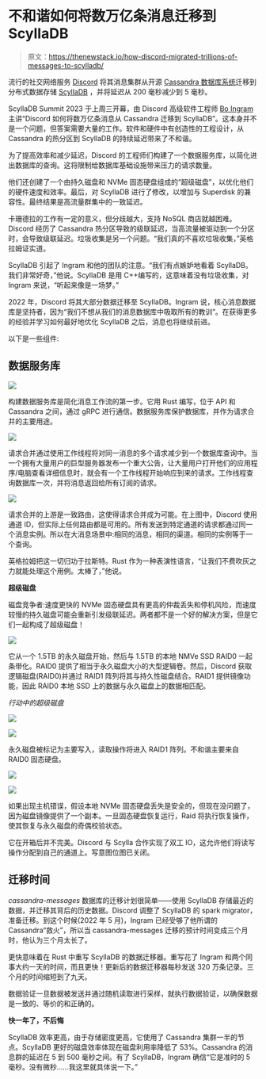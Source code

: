 # 不和谐如何将数万亿条消息迁移到 ScyllaDB

> 原文：<https://thenewstack.io/how-discord-migrated-trillions-of-messages-to-scylladb/>

流行的社交网络服务 [Discord](https://discord.com/company) 将其消息集群从开源 [Cassandra 数据库系统](https://thenewstack.io/4-common-questions-we-hear-about-apache-cassandra/)迁移到分布式数据存储 [ScyllaDB](https://www.scylladb.com/?utm_content=inline-mention) ，并将延迟从 200 毫秒减少到 5 毫秒。

ScyllaDB Summit 2023 于上周三开幕，由 Discord 高级软件工程师 [Bo Ingram](https://www.linkedin.com/in/bo-ingram-1a069275/) 主讲“Discord 如何将数万亿条消息从 Cassandra 迁移到 ScyllaDB”。这本身并不是一个问题，但答案需要大量的工作。软件和硬件中有创造性的工程设计，从 Cassandra 的热分区到 ScyllaDB 的持续延迟带来了不和谐。

为了提高效率和减少延迟，Discord 的工程师们构建了一个数据服务库，以简化进出数据库的查询。这将限制给数据库基础设施带来压力的请求数量。

他们还创建了一个由持久磁盘和 NVMe 固态硬盘组成的“超级磁盘”，以优化他们的硬件速度和效率。最后，对 ScyllaDB 进行了修改，以增加与 Superdisk 的兼容性。最终结果是高流量群集中的一致延迟。

卡珊德拉的工作有一定的意义，但分歧越大，支持 NoSQL 商店就越困难。Discord 经历了 Cassandra 热分区导致的级联延迟，当高流量被驱动到一个分区时，会导致级联延迟。垃圾收集是另一个问题。“我们真的不喜欢垃圾收集，”英格拉姆证实道。

ScyllaDB 引起了 Ingram 和他的团队的注意。“我们有点嫉妒地看着 ScyllaDB。我们非常好奇，”他说。ScyllaDB 是用 C++编写的，这意味着没有垃圾收集，对 Ingram 来说，“听起来像是一场梦。”

2022 年，Discord 将其大部分数据迁移至 ScyllaDB。Ingram 说，核心消息数据库是坚持者，因为“我们不想从我们的消息数据库中吸取所有的教训”。在获得更多的经验并学习如何最好地优化 ScyllaDB 之后，消息也将继续前进。

以下是一些组件:

## **数据服务库**

![](img/c0364ecdb877afd2058009069bdb1257.png)

构建数据服务库是简化消息工作流的第一步。它用 Rust 编写，位于 API 和 Cassandra 之间，通过 gRPC 进行通信。数据服务库保护数据库，并作为请求合并的主要用途。

![](img/a89dd0638bd602bff9c6105c455093fc.png)

请求合并通过使用工作线程将对同一消息的多个请求减少到一个数据库查询中。当一个拥有大量用户的巨型服务器发布一个重大公告，让大量用户打开他们的应用程序/电脑查看详细信息时，就会有一个工作线程开始响应到来的请求。工作线程查询数据库一次，并将消息返回给所有订阅的请求。

![](img/ad269e66d54f7afce864ae585236b099.png)

请求合并的上游是一致路由，这使得请求合并成为可能。在上图中，Discord 使用通道 ID，但实际上任何路由都是可用的。所有发送到特定通道的请求都通过同一个消息实例。所以在大消息场景中:相同的消息，相同的渠道。相同的实例等于一个查询。

英格拉姆把这一切归功于拉斯特。Rust 作为一种表演性语言，“让我们不费吹灰之力就能处理这个用例。太棒了，”他说。

**超级磁盘**

磁盘竞争者:速度更快的 NVMe 固态硬盘具有更高的仲裁丢失和停机风险，而速度较慢的持久磁盘可能会重新引发级联延迟。两者都不是一个好的解决方案，但是它们一起构成了超级磁盘！

![](img/5c5e01721f4ef9ad5b75e5b9ffa1d3a9.png)

它从一个 1.5TB 的永久磁盘开始，然后与 1.5TB 的本地 NMVe SSD RAID0 一起条带化。RAID0 提供了相当于永久磁盘大小的大型逻辑卷。然后，Discord 获取逻辑磁盘(RAID0)并通过 RAID1 阵列将其与持久性磁盘结合。RAID1 提供镜像功能，因此 RAID0 本地 SSD 上的数据与永久磁盘上的数据相匹配。

*行动中的超级磁盘*

![](img/626d9d2c815c872b0fd4a81d2098da56.png)

![](img/c50b0e945e1f5c83b3c9b37ce09da63c.png)

永久磁盘被标记为主要写入，读取操作将进入 RAID1 阵列。不和谐主要来自 RAID0 固态硬盘。

![](img/2842e43165e655fb591d604e5799c867.png)

![](img/23dde55a90ceb310d5997fd1259c7db5.png)

如果出现主机错误，假设本地 NVMe 固态硬盘丢失是安全的，但现在没问题了，因为磁盘镜像提供了一个副本。一旦固态硬盘恢复运行，Raid 将执行恢复操作，使其恢复与永久磁盘的奇偶校验状态。

它在开箱后并不完美。Discord 与 Scylla 合作实现了双工 IO，这允许他们将读写操作分配到自己的通道上。写意图位图已关闭。

## **迁移时间**

*cassandra-messages* 数据库的迁移计划很简单——使用 ScyllaDB 存储最近的数据，并迁移其背后的历史数据。Discord 调整了 ScyllaDB 的 spark migrator，准备迁移。到这个时候(2022 年 5 月)，Ingram 已经受够了他所谓的 Cassandra“救火”，所以当 cassandra-messages 迁移的预计时间变成三个月时，他认为三个月太长了。

更快意味着在 Rust 中重写 ScyllaDB 的数据迁移器。重写花了 Ingram 和两个同事大约一天的时间，而且更快！更新后的数据迁移器每秒发送 320 万条记录。三个月的时间缩短到了九天。

数据验证一旦数据被发送并通过随机读取进行采样，就执行数据验证，以确保数据是一致的、等价的和正确的。

**快一年了，不后悔**

ScyllaDB 效率更高，由于存储密度更高，它使用了 Cassandra 集群一半的节点。ScyllaDB 更好的磁盘效率体现在磁盘利用率降低了 53%。Cassandra 的消息群的延迟在 5 到 500 毫秒之间。有了 ScyllaDB，Ingram 确信“它是准时的 5 毫秒。没有微秒……我这里就具体说一下。”

<svg xmlns:xlink="http://www.w3.org/1999/xlink" viewBox="0 0 68 31" version="1.1"><title>Group</title> <desc>Created with Sketch.</desc></svg>